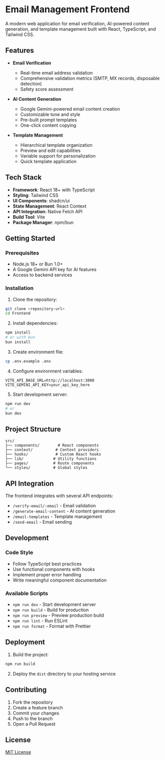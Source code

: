 # Email Management Frontend

A modern web application for email verification, AI-powered content generation, and template management built with React, TypeScript, and Tailwind CSS.

## Features

- **Email Verification**
  - Real-time email address validation
  - Comprehensive validation metrics (SMTP, MX records, disposable detection)
  - Safety score assessment

- **AI Content Generation**
  - Google Gemini-powered email content creation
  - Customizable tone and style
  - Pre-built prompt templates
  - One-click content copying

- **Template Management**
  - Hierarchical template organization
  - Preview and edit capabilities
  - Variable support for personalization
  - Quick template application

## Tech Stack

- **Framework**: React 18+ with TypeScript
- **Styling**: Tailwind CSS
- **UI Components**: shadcn/ui
- **State Management**: React Context
- **API Integration**: Native Fetch API
- **Build Tool**: Vite
- **Package Manager**: npm/bun

## Getting Started

### Prerequisites

- Node.js 18+ or Bun 1.0+
- A Google Gemini API key for AI features
- Access to backend services

### Installation

1. Clone the repository:
```bash
git clone <repository-url>
cd Frontend
```

2. Install dependencies:
```bash
npm install
# or with bun
bun install
```

3. Create environment file:
```bash
cp .env.example .env
```

4. Configure environment variables:
```env
VITE_API_BASE_URL=http://localhost:3000
VITE_GEMINI_API_KEY=your_api_key_here
```

5. Start development server:
```bash
npm run dev
# or
bun dev
```

## Project Structure

```
src/
├── components/        # React components
├── context/          # Context providers
├── hooks/            # Custom React hooks
├── lib/             # Utility functions
├── pages/           # Route components
└── styles/          # Global styles
```

## API Integration

The frontend integrates with several API endpoints:

- `/verify-email/:email` - Email validation
- `/generate-email-content` - AI content generation
- `/email-templates` - Template management
- `/send-email` - Email sending

## Development

### Code Style

- Follow TypeScript best practices
- Use functional components with hooks
- Implement proper error handling
- Write meaningful component documentation

### Available Scripts

- `npm run dev` - Start development server
- `npm run build` - Build for production
- `npm run preview` - Preview production build
- `npm run lint` - Run ESLint
- `npm run format` - Format with Prettier

## Deployment

1. Build the project:
```bash
npm run build
```

2. Deploy the `dist` directory to your hosting service

## Contributing

1. Fork the repository
2. Create a feature branch
3. Commit your changes
4. Push to the branch
5. Open a Pull Request

## License

[MIT License](LICENSE)

